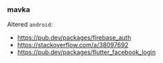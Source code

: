### mavka

Altered `android`:
- https://pub.dev/packages/firebase_auth
- https://stackoverflow.com/a/38097692
- https://pub.dev/packages/flutter_facebook_login